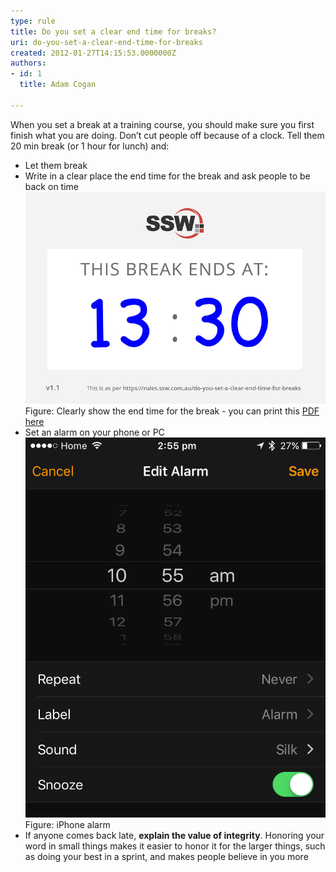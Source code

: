 ```yaml
---
type: rule
title: Do you set a clear end time for breaks?
uri: do-you-set-a-clear-end-time-for-breaks
created: 2012-01-27T14:15:53.0000000Z
authors:
- id: 1
  title: Adam Cogan

---
```


 When you set a break at a training course, you should make sure you first finish what you are doing. Don’t cut people off because of a clock.
   Tell them 20 min break (or 1 hour for lunch) and:
- Let them break
- Write in a clear place the end time for the break and ask people to be back on time   ![Break ends](break-ends.jpg) Figure: Clearly show the end time for the break - you can print this [PDF here](/Documents/break-ends-sheet.pdf)
- Set an alarm on your phone or PC
![iphone_timer.png](iphone_timer.png)Figure: iPhone alarm
- If anyone comes back late, **explain the value of integrity**. Honoring your word in small things makes it easier to honor it for the larger things, such as doing your best in a sprint, and makes people believe in you more

 ​  
